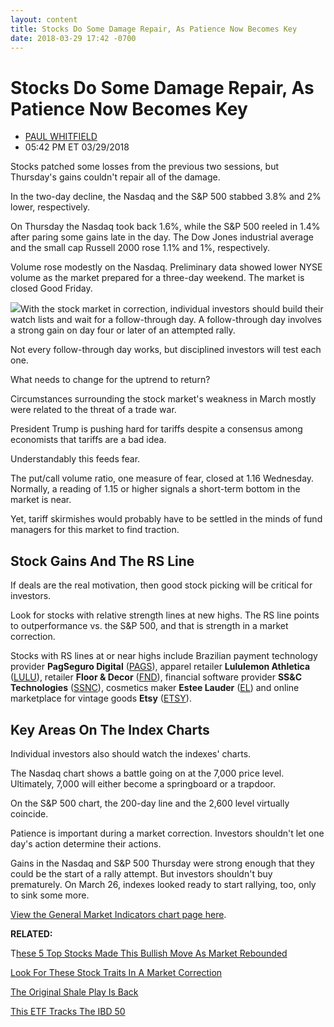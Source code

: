 ```yaml
---
layout: content
title: Stocks Do Some Damage Repair, As Patience Now Becomes Key
date: 2018-03-29 17:42 -0700
---
```



Stocks Do Some Damage Repair, As Patience Now Becomes Key
==========================================================




* [PAUL WHITFIELD](https://www.investors.com/author/whitfieldp/ "Posts by PAUL WHITFIELD")
* 05:42 PM ET 03/29/2018




Stocks patched some losses from the previous two sessions, but Thursday's gains couldn't repair all of the damage.




In the two-day decline, the Nasdaq and the S&P 500 stabbed 3.8% and 2% lower, respectively.


On Thursday the Nasdaq took back 1.6%, while the S&P 500 reeled in 1.4% after paring some gains late in the day. The Dow Jones industrial average and the small cap Russell 2000 rose 1.1% and 1%, respectively.


Volume rose modestly on the Nasdaq. Preliminary data showed lower NYSE volume as the market prepared for a three-day weekend. The market is closed Good Friday.


![](https://www.investors.com/wp-content/uploads/2018/03/MP032918-300x264.png)With the stock market in correction, individual investors should build their watch lists and wait for a follow-through day. A follow-through day involves a strong gain on day four or later of an attempted rally.


Not every follow-through day works, but disciplined investors will test each one.


What needs to change for the uptrend to return?


Circumstances surrounding the stock market's weakness in March mostly were related to the threat of a trade war.


President Trump is pushing hard for tariffs despite a consensus among economists that tariffs are a bad idea.


Understandably this feeds fear.


The put/call volume ratio, one measure of fear, closed at 1.16 Wednesday. Normally, a reading of 1.15 or higher signals a short-term bottom in the market is near.


Yet, tariff skirmishes would probably have to be settled in the minds of fund managers for this market to find traction.


Stock Gains And The RS Line
---------------------------


If deals are the real motivation, then good stock picking will be critical for investors.


Look for stocks with relative strength lines at new highs. The RS line points to outperformance vs. the S&P 500, and that is strength in a market correction.


Stocks with RS lines at or near highs include Brazilian payment technology provider **PagSeguro Digital** ([PAGS](https://research.investors.com/quote.aspx?symbol=PAGS)), apparel retailer **Lululemon Athletica** ([LULU](https://research.investors.com/quote.aspx?symbol=LULU)), retailer **Floor & Decor** ([FND](https://research.investors.com/quote.aspx?symbol=FND)), financial software provider **SS&C Technologies** ([SSNC](https://research.investors.com/quote.aspx?symbol=SSNC)), cosmetics maker **Estee Lauder** ([EL](https://research.investors.com/quote.aspx?symbol=EL)) and online marketplace for vintage goods **Etsy** ([ETSY](https://research.investors.com/quote.aspx?symbol=ETSY)).


Key Areas On The Index Charts
-----------------------------


Individual investors also should watch the indexes' charts.


The Nasdaq chart shows a battle going on at the 7,000 price level. Ultimately, 7,000 will either become a springboard or a trapdoor.


On the S&P 500 chart, the 200-day line and the 2,600 level virtually coincide.


Patience is important during a market correction. Investors shouldn't let one day's action determine their actions.


Gains in the Nasdaq and S&P 500 Thursday were strong enough that they could be the start of a rally attempt. But investors shouldn't buy prematurely. On March 26, indexes looked ready to start rallying, too, only to sink some more.


[View the General Market Indicators chart page here](https://www.investors.com/wp-content/uploads/2018/03/GMI_040218.pdf).


**RELATED:**


T[hese 5 Top Stocks Made This Bullish Move As Market Rebounded](https://www.investors.com/research/top-stocks-netflix-square-splunk-top-50-day-line/)


[Look For These Stock Traits In A Market Correction](https://www.investors.com/research/ibd-stock-analysis/market-correction-stocks-watch-lululemon/)


[The Original Shale Play Is Back](https://www.investors.com/research/industry-snapshot/crude-oil-prices-shale-oil/)


[This ETF Tracks The IBD 50](http://innovatoretfs.com/etf/?ticker=ffty)




